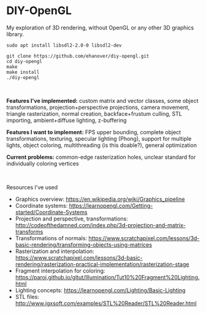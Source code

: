 # DIY-OpenGL

My exploration of 3D rendering, without OpenGL or any other 3D graphics library. 

```
sudo apt install libsdl2-2.0-0 libsdl2-dev

git clone https://github.com/ehanover/diy-opengl.git
cd diy-opengl
make
make install
./diy-opengl
```

<br>

**Features I've implemented:** custom matrix and vector classes, some object transformations, projection+perspective projections, camera movement, triangle rasterization, normal creation, backface+frustum culling, STL importing, ambient+diffuse lighting, z-buffering

**Features I want to implement:** FPS upper bounding, complete object transformations, texturing, specular lighting (Phong), support for multiple lights, object coloring, multithreading (is this doable?), general optimization

**Current problems:** common-edge rasterization holes, unclear standard for individually coloring vertices

<br>

Resources I've used
* Graphics overview: https://en.wikipedia.org/wiki/Graphics_pipeline
* Coordinate systems: https://learnopengl.com/Getting-started/Coordinate-Systems
* Projection and perspective, transformations: http://codeofthedamned.com/index.php/3d-projection-and-matrix-transforms
* Transformations of normals: https://www.scratchapixel.com/lessons/3d-basic-rendering/transforming-objects-using-matrices
* Rasterization and interpolation: https://www.scratchapixel.com/lessons/3d-basic-rendering/rasterization-practical-implementation/rasterization-stage
* Fragment interpolation for coloring: https://paroj.github.io/gltut/Illumination/Tut10%20Fragment%20Lighting.html
* Lighting concepts: https://learnopengl.com/Lighting/Basic-Lighting
* STL files: http://www.jgxsoft.com/examples/STL%20Reader/STL%20Reader.html
